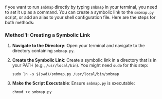 f you want to run `smbmap` directly by typing `smbmap` in your terminal, you need to set it up as a command. You can create a symbolic link to the `smbmap.py` script, or add an alias to your shell configuration file. Here are the steps for both methods:

### Method 1: Creating a Symbolic Link

1. **Navigate to the Directory**: Open your terminal and navigate to the directory containing `smbmap.py`.
2. **Create the Symbolic Link**: Create a symbolic link in a directory that is in your PATH (e.g., `/usr/local/bin`). You might need `sudo` for this step:
    
    ```Shell
    sudo ln -s $(pwd)/smbmap.py /usr/local/bin/smbmap
    
    ```
    
3. **Make the Script Executable**: Ensure `smbmap.py` is executable:
    
    ```Shell
    chmod +x smbmap.py
    ```